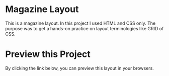 # Magazine Layout
This is a magazine layout. In this project I used HTML and CSS only. The purpose was to get a hands-on practice on layout terminologies like GRID of CSS.

# Preview this Project
By clicking the link below, you can preview this layout in your browsers.
